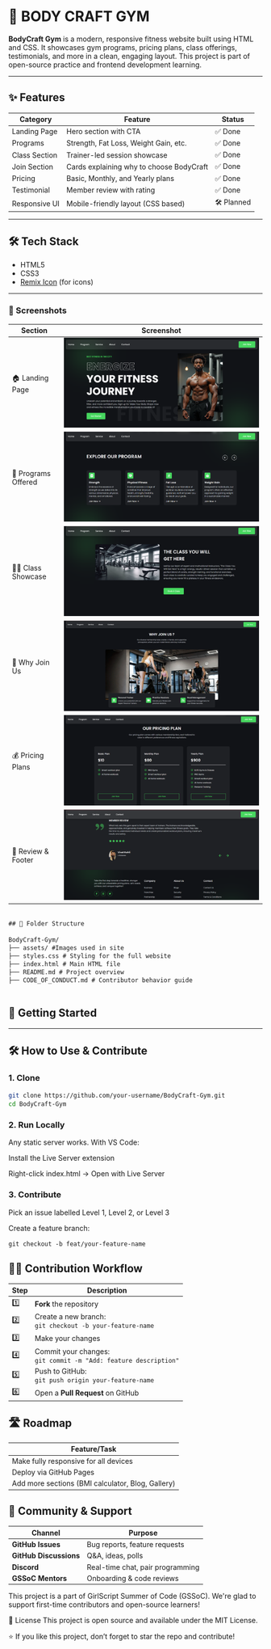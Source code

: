 
# 💪 BODY CRAFT GYM

**BodyCraft Gym** is a modern, responsive fitness website built using HTML and CSS. It showcases gym programs, pricing plans, class offerings, testimonials, and more in a clean, engaging layout. This project is part of open-source practice and frontend development learning.

---

## ✨ Features

| Category       | Feature                                  | Status     |
|----------------|------------------------------------------|------------|
| Landing Page   | Hero section with CTA                    | ✅ Done     |
| Programs       | Strength, Fat Loss, Weight Gain, etc.    | ✅ Done     |
| Class Section  | Trainer-led session showcase             | ✅ Done     |
| Join Section   | Cards explaining why to choose BodyCraft | ✅ Done     |
| Pricing        | Basic, Monthly, and Yearly plans         | ✅ Done     |
| Testimonial    | Member review with rating                | ✅ Done     |
| Responsive UI  | Mobile-friendly layout (CSS based)       | 🛠️ Planned  |

---

## 🛠️ Tech Stack

- HTML5
- CSS3
- [Remix Icon](https://remixicon.com/) (for icons)

---

### 📸 Screenshots

| Section                | Screenshot |
|------------------------|------------|
| 🏠 Landing Page        | ![Landing](assets/screenshots/landing.png) |
| 🧾 Programs Offered     | ![Programs](assets/screenshots/programs.png) |
| 🧑‍🏫 Class Showcase      | ![Class](assets/screenshots/class.png) |
| 👥 Why Join Us         | ![Joining](assets/screenshots/joining.png) |
| 💰 Pricing Plans       | ![Pricing](assets/screenshots/pricingplan.png) |
| 🌟 Review & Footer     | ![ReviewFooter](assets/screenshots/reviewfooter.png) |



```

## 📂 Folder Structure

BodyCraft-Gym/
├── assets/ #Images used in site
├── styles.css # Styling for the full website
├── index.html # Main HTML file
├── README.md # Project overview
├── CODE_OF_CONDUCT.md # Contributor behavior guide


```

## 🚀 Getting Started

---

## 🛠️ How to Use & Contribute

### 1. Clone

```bash
git clone https://github.com/your-username/BodyCraft-Gym.git
cd BodyCraft-Gym
```

### 2. Run Locally
Any static server works. With VS Code:

Install the Live Server extension

Right-click index.html → Open with Live Server

### 3. Contribute
Pick an issue labelled Level 1, Level 2, or Level 3

Create a feature branch:
```
git checkout -b feat/your-feature-name
```

## 🧑‍💻 Contribution Workflow

| Step | Description |
|------|-------------|
| 1️⃣  | **Fork** the repository |
| 2️⃣  | Create a new branch:<br>`git checkout -b your-feature-name` |
| 3️⃣  | Make your changes |
| 4️⃣  | Commit your changes:<br>`git commit -m "Add: feature description"` |
| 5️⃣  | Push to GitHub:<br>`git push origin your-feature-name` |
| 6️⃣  | Open a **Pull Request** on GitHub |


## 🛣️ Roadmap

| Feature/Task                                   |
|-----------------------------------------------|
| Make fully responsive for all devices          |
| Deploy via GitHub Pages                        |
| Add more sections (BMI calculator, Blog, Gallery) |


## 👥 Community & Support

| Channel             | Purpose                          |
|---------------------|----------------------------------|
| **GitHub Issues**   | Bug reports, feature requests    |
| **GitHub Discussions** | Q&A, ideas, polls            |
| **Discord**         | Real-time chat, pair programming |
| **GSSoC Mentors**   | Onboarding & code reviews        |

This project is a part of GirlScript Summer of Code (GSSoC). We're glad to support first-time contributors and open-source learners!

📄 License This project is open source and available under the MIT License.

⭐ If you like this project, don’t forget to star the repo and contribute!
